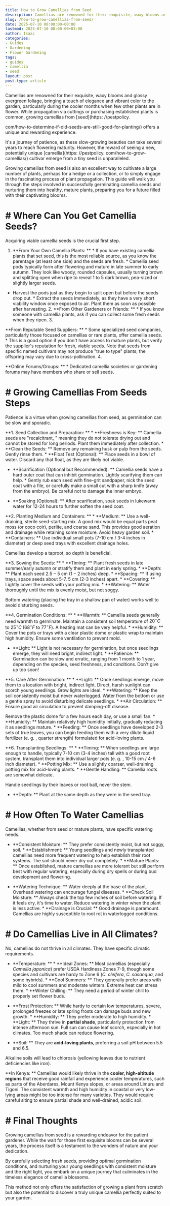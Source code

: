 ```yaml
---
title: How to Grow Camellias from Seed
description: Camellias are renowned for their exquisite, waxy blooms and glossy evergreen foliage, bringing a touch of elegance and vibrant color to the garden,...
slug: /how-to-grow-camellias-from-seed/
date: 2025-07-10 00:00:00+00:00
lastmod: 2025-07-10 00:00:00+03:00
author: Isaac
categories:
- Guides
- Gardening
- Flower Gardening
tags:
- guides
- camellia
- seed
layout: post
post-type: article
---
```


Camellias are renowned for their exquisite, waxy blooms and glossy evergreen foliage, bringing a touch of elegance and vibrant color to the garden, particularly during the cooler months when few other plants are in flower. While propagation via cuttings or purchasing established plants is common, growing camellias from [seed](https: //pestpolicy.

com/how-to-determine-if-old-seeds-are-still-good-for-planting/) offers a unique and rewarding experience.

It's a journey of patience, as these slow-growing beauties can take several years to reach flowering maturity. However, the reward of seeing a new, potentially unique [camellia](https: //pestpolicy. com/how-to-grow-camellias/) cultivar emerge from a tiny seed is unparalleled.

Growing camellias from seed is also an excellent way to cultivate a large number of plants, perhaps for a hedge or a collection, or to simply engage in the fascinating process of plant propagation. This guide will walk you through the steps involved in successfully germinating camellia seeds and nurturing them into healthy, mature plants, preparing you for a future filled with their captivating blooms.

# # Where Can You Get Camellia Seeds?

Acquiring viable camellia seeds is the crucial first step.

1. **From Your Own Camellia Plants: ** * If you have existing camellia plants that set seed, this is the most reliable source, as you know the parentage (at least one side) and the seeds are fresh. * Camellia seed pods typically form after flowering and mature in late summer to early autumn. They look like woody, rounded capsules, usually turning brown and splitting open when ripe to reveal 1 to 5 dark brown, pea-sized or slightly larger seeds.

* Harvest the pods just as they begin to split open but before the seeds drop out. * Extract the seeds immediately, as they have a very short viability window once exposed to air. Plant them as soon as possible after harvesting. 2. **From Other Gardeners or Friends: ** * If you know someone with camellia plants, ask if you can collect some fresh seeds when they ripen. 3.

**From Reputable Seed Suppliers: ** * Some specialized seed companies, particularly those focused on camellias or rare plants, offer camellia seeds. * This is a good option if you don't have access to mature plants, but verify the supplier's reputation for fresh, viable seeds. Note that seeds from specific named cultivars may not produce "true to type" plants; the offspring may vary due to cross-pollination. 4.

**Online Forums/Groups: ** * Dedicated camellia societies or gardening forums may have members who share or sell seeds.

# # Growing Camellias From Seeds Steps

Patience is a virtue when growing camellias from seed, as germination can be slow and sporadic.

**1. Seed Collection and Preparation: ** * **Freshness is Key: ** Camellia seeds are "recalcitrant, " meaning they do not tolerate drying out and cannot be stored for long periods. Plant them immediately after collection. * **Clean the Seeds: ** Remove any remaining husk or pulp from the seeds. Gently rinse them. * **Float Test (Optional): ** Place seeds in a bowl of water. Discard any that float, as they are likely not viable.

* **Scarification (Optional but Recommended): ** Camellia seeds have a hard outer coat that can inhibit germination. Lightly scarifying them can help. * Gently rub each seed with fine-grit sandpaper, nick the seed coat with a file, or carefully make a small cut with a sharp knife (away from the embryo). Be careful not to damage the inner embryo.

* **Soaking (Optional): ** After scarification, soak seeds in lukewarm water for 12-24 hours to further soften the seed coat.

**2. Planting Medium and Containers: ** * **Medium: ** Use a well-draining, sterile seed-starting mix. A good mix would be equal parts peat moss (or coco coir), perlite, and coarse sand. This provides good aeration and drainage while retaining some moisture. Avoid heavy garden soil. * **Containers: ** Use individual small pots (7-10 cm / 3-4 inches in diameter) or deep seed trays with excellent drainage holes.

Camellias develop a taproot, so depth is beneficial.

**3. Sowing the Seeds: ** * **Timing: ** Plant fresh seeds in late summer/early autumn or stratify them and plant in early spring. * **Depth: ** Plant each seed $2. 5-5$ cm ($1-2$ inches) deep. * **Spacing: ** If using trays, space seeds about 5-7. 5 cm (2-3 inches) apart. * **Covering: ** Lightly cover the seeds with your potting mix. * **Watering: ** Water thoroughly until the mix is evenly moist, but not soggy.

Bottom watering (placing the tray in a shallow pan of water) works well to avoid disturbing seeds.

**4. Germination Conditions: ** * **Warmth: ** Camellia seeds generally need warmth to germinate. Maintain a consistent soil temperature of $20^\circ C$ to $25^\circ C$ ($68^\circ F$ to $77^\circ F$). A heating mat can be very helpful. * **Humidity: ** Cover the pots or trays with a clear plastic dome or plastic wrap to maintain high humidity. Ensure some ventilation to prevent mold.

* **Light: ** Light is not necessary for germination, but once seedlings emerge, they will need bright, indirect light. * **Patience: ** Germination can be slow and erratic, ranging from 1 month to 1 year, depending on the species, seed freshness, and conditions. Don't give up too soon!

**5. Care After Germination: ** * **Light: ** Once seedlings emerge, move them to a location with bright, indirect light. Direct, harsh sunlight can scorch young seedlings. Grow lights are ideal. * **Watering: ** Keep the soil consistently moist but never waterlogged. Water from the bottom or use a gentle spray to avoid disturbing delicate seedlings. * **Air Circulation: ** Ensure good air circulation to prevent damping-off disease.

Remove the plastic dome for a few hours each day, or use a small fan. * **Humidity: ** Maintain relatively high humidity initially, gradually reducing it as seedlings mature. * **Feeding: ** Once seedlings have developed 2-3 sets of true leaves, you can begin feeding them with a very dilute liquid fertilizer (e. g. , quarter strength) formulated for acid-loving plants.

**6. Transplanting Seedlings: ** * **Timing: ** When seedlings are large enough to handle, typically 7-10 cm (3-4 inches) tall with a good root system, transplant them into individual larger pots (e. g. , 10-15 cm / 4-6 inch diameter). * **Potting Mix: ** Use a slightly coarser, well-draining potting mix for acid-loving plants. * **Gentle Handling: ** Camellia roots are somewhat delicate.

Handle seedlings by their leaves or root ball, never the stem.

* **Depth: ** Plant at the same depth as they were in the seed tray.

# # How Often To Water Camellias

Camellias, whether from seed or mature plants, have specific watering needs.

* **Consistent Moisture: ** They prefer consistently moist, but not soggy, soil. * **Establishment: ** Young seedlings and newly transplanted camellias need more frequent watering to help establish their root systems. The soil should never dry out completely. * **Mature Plants: ** Once established, mature camellias are more tolerant but still perform best with regular watering, especially during dry spells or during bud development and flowering.

* **Watering Technique: ** Water deeply at the base of the plant. Overhead watering can encourage fungal diseases. * **Check Soil Moisture: ** Always check the top few inches of soil before watering. If it feels dry, it's time to water. Reduce watering in winter when the plant is less active. * **Drainage is Crucial: ** Good drainage is paramount. Camellias are highly susceptible to root rot in waterlogged conditions.

# # Do Camellias Live in All Climates?

No, camellias do not thrive in all climates. They have specific climatic requirements.

* **Temperature: ** * **Ideal Zones: ** Most camellias (especially *Camellia japonica*) prefer USDA Hardiness Zones 7-9, though some species and cultivars are hardy to Zone 6 (*C. oleifera*, *C. sasanqua*, and some hybrids). * **Cool Summers: ** They generally prefer areas with mild to cool summers and moderate winters. Extreme heat can stress them. * **Winter Chilling: ** They need a period of winter chill to properly set flower buds.

* **Frost Protection: ** While hardy to certain low temperatures, severe, prolonged freezes or late spring frosts can damage buds and new growth. * **Humidity: ** They prefer moderate to high humidity. * **Light: ** They thrive in **partial shade**, particularly protection from intense afternoon sun. Full sun can cause leaf scorch, especially in hot climates. Too much shade can reduce flowering.

* **Soil: ** They are **acid-loving plants**, preferring a soil pH between $5. 5$ and $6. 5$.

Alkaline soils will lead to chlorosis (yellowing leaves due to nutrient deficiencies like iron).

**In Kenya: ** Camellias would likely thrive in the **cooler, high-altitude regions** that receive good rainfall and experience cooler temperatures, such as parts of the Aberdares, Mount Kenya slopes, or areas around Limuru and Tigoni. The consistent warmth and high humidity in coastal or very low-lying areas might be too intense for many varieties. They would require careful siting to ensure partial shade and well-drained, acidic soil.

# # Final Thoughts

Growing camellias from seed is a rewarding endeavor for the patient gardener. While the wait for those first exquisite blooms can be several years, the process itself is a testament to the wonders of nature and your dedication.

By carefully selecting fresh seeds, providing optimal germination conditions, and nurturing your young seedlings with consistent moisture and the right light, you embark on a unique journey that culminates in the timeless elegance of camellia blossoms.

This method not only offers the satisfaction of growing a plant from scratch but also the potential to discover a truly unique camellia perfectly suited to your garden.
